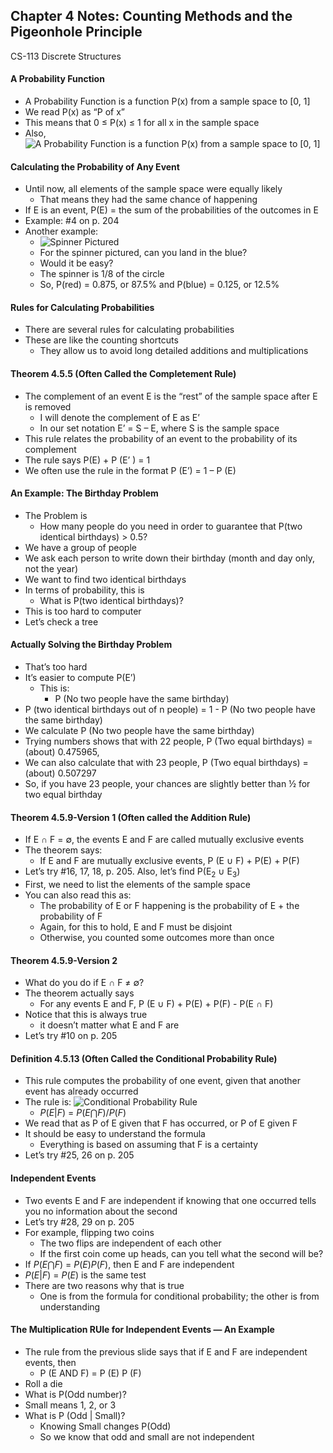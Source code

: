 ## Chapter 4 Notes: Counting Methods and the Pigeonhole Principle
CS-113 Discrete Structures

#### A Probability Function
- A Probability Function is a function P(x) from a sample space to [0, 1]
- We read P(x) as “P of x”
- This means that 0 ≤ P(x) ≤ 1 for all x in the sample space
- Also, ![A Probability Function is a function P(x) from a sample space to [0, 1]](https://user-images.githubusercontent.com/47701395/114338709-7cc10400-9b08-11eb-8b52-c1262455341b.png)

#### Calculating the Probability of Any Event
- Until now, all elements of the sample space were equally likely
  - That means they had the same chance of happening
- If E is an event, P(E) = the sum of the probabilities of the outcomes in E
- Example:  #4 on p. 204
- Another example:  
  - ![Spinner Pictured](https://user-images.githubusercontent.com/47701395/114338794-ac700c00-9b08-11eb-83e2-8c6f7066ee3f.png)  
  - For the spinner pictured, can you land in the blue? 
  - Would it be easy?
  - The spinner is 1/8 of the circle
  - So, P(red) = 0.875, or 87.5% and P(blue) = 0.125, or 12.5%

#### Rules for Calculating Probabilities
- There are several rules for calculating probabilities
- These are like the counting shortcuts
  - They allow us to avoid long detailed additions and multiplications

#### Theorem 4.5.5 (Often Called the Completement Rule)
- The complement of an event E is the “rest” of the sample space after E is removed
  - I will denote the complement of E as E’
  - In our set notation E’ = S – E, where S is the sample space
- This rule relates the probability of an event to the probability of its complement
- The rule says P(E) + P (E’ ) = 1
- We often use the rule in the format P (E’) = 1 – P (E)

#### An Example: The Birthday Problem
- The Problem is
  - How many people do you need in order to guarantee that P(two identical birthdays) > 0.5?
- We have a group of people
- We ask each person to write down their birthday (month and day only, not the year)
- We want to find two identical birthdays
- In terms of probability, this is
  - What is P(two identical birthdays)?
- This is too hard to computer
- Let’s check a tree

#### Actually Solving the Birthday Problem
- That’s too hard
- It’s easier to compute P(E’)
  - This is: 
    - P (No two people have the same birthday)
- P (two identical birthdays out of n people) = 1 - P (No two people have the same birthday)
- We calculate P (No two people have the same birthday)
- Trying numbers shows that with 22 people, P (Two equal birthdays) = (about) 0.475965,
- We can also calculate that with 23 people, P (Two equal birthdays) = (about) 0.507297
- So, if you have 23 people, your chances are slightly better than ½ for two equal birthday

#### Theorem 4.5.9-Version 1 (Often called the Addition Rule)
- If E ∩ F = ∅, the events E and F are called mutually exclusive events
- The theorem says:
  - If E and F are mutually exclusive events,  P (E ∪ F) + P(E) + P(F) 
- Let’s try #16, 17, 18, p. 205.  Also, let’s find P(E<sub>2</sub> ∪ E<sub>3</sub>)
- First, we need to list the elements of the sample space
- You can also read this as: 
  - The probability of E or F happening is the probability of E + the probability of F
  - Again, for this to hold, E and F must be disjoint
  - Otherwise, you counted some outcomes more than once

#### Theorem 4.5.9-Version 2
- What do you do if E ∩ F ≠ ∅?
- The theorem actually says
  - For any events E and F,  P (E ∪ F) + P(E) + P(F)  - P(E ∩ F)
- Notice that this is always true
  - it doesn’t matter what E and F are
- Let’s try #10 on p. 205

#### Definition 4.5.13 (Often Called the Conditional Probability Rule)
- This rule computes the probability of one event, given that another event has already occurred
- The rule is: ![Conditional Probability Rule](https://user-images.githubusercontent.com/47701395/114339073-3cae5100-9b09-11eb-804a-6850c8fe4c45.png)  
  - *P*(*E*|*F*) = *P*(*E*⋂*F*)/*P*(*F*)
- We read that as P of E given that F has occurred, or P of E given F
- It should be easy to understand the formula
  - Everything is based on assuming that F is a certainty
- Let’s try #25, 26 on p. 205

#### Independent Events
- Two events E and F are independent if knowing that one occurred tells you no information about the second
- Let’s try #28, 29 on p. 205
- For example, flipping two coins
  - The two flips are independent of each other
  - If the first coin come up heads, can you tell what the second will be?
- If *P*(*E*⋂*F*) = *P*(*E*)*P*(*F*), then E and F are independent
- *P*(*E*|*F*) = *P*(*E*) is the same test
- There are two reasons why that is true
  - One is from the formula for conditional probability; the other is from understanding

#### The Multiplication RUle for Independent Events — An Example
- The rule from the previous slide says that if E and F are independent events, then
  - P (E AND F) = P (E) P (F)
- Roll a die
- What is P(Odd number)?
- Small means 1, 2, or 3
- What is P (Odd | Small)?
  - Knowing Small changes P(Odd)
  - So we know that odd and small are not independent
